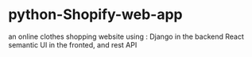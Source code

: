 # python-Shopify-web-app
an online clothes shopping website using :
Django in the backend 
React semantic UI in the fronted, and rest API



